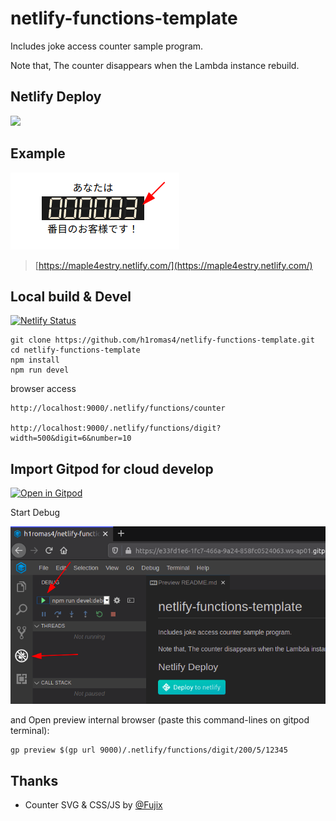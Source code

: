 # netlify-functions-template

Includes joke access counter sample program.

Note that, The counter disappears when the Lambda instance rebuild.

## Netlify Deploy

[![](https://www.netlify.com/img/deploy/button.svg)](https://app.netlify.com/start/deploy?repository=https://github.com/h1romas4/netlify-functions-template)

## Example

![](https://raw.githubusercontent.com/h1romas4/netlify-functions-template/master/assets/2020-03-30_01-19.png)

> [https://maple4estry.netlify.com/](https://maple4estry.netlify.com/)

## Local build & Devel

[![Netlify Status](https://api.netlify.com/api/v1/badges/ace22b90-5f18-4681-89d0-dfa40207706a/deploy-status)](https://app.netlify.com/sites/sample-counter/deploys)

```
git clone https://github.com/h1romas4/netlify-functions-template.git
cd netlify-functions-template
npm install
npm run devel
```

browser access

```
http://localhost:9000/.netlify/functions/counter

http://localhost:9000/.netlify/functions/digit?width=500&digit=6&number=10
```

## Import Gitpod for cloud develop

[![Open in Gitpod](https://gitpod.io/button/open-in-gitpod.svg)](https://gitpod.io/#https://github.com/h1romas4/netlify-functions-template)

Start Debug

![](https://raw.githubusercontent.com/h1romas4/netlify-functions-template/master/assets/gitpod-01.png)

and Open preview internal browser (paste this command-lines on gitpod terminal):

```
gp preview $(gp url 9000)/.netlify/functions/digit/200/5/12345
```

## Thanks

* Counter SVG & CSS/JS by [@Fujix](https://github.com/Fujix1)
